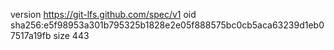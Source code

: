 version https://git-lfs.github.com/spec/v1
oid sha256:e5f98953a301b795325b1828e2e05f888575bc0cb5aca63239d1eb07517a19fb
size 443

